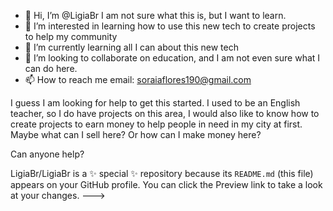- 👋 Hi, I’m @LigiaBr I am not sure what this is, but I want to learn.
- 👀 I’m interested in learning how to use this new tech to create projects to help my community
- 🌱 I’m currently learning all I can about this new tech
- 💞️ I’m looking to collaborate on education, and I am not even sure what I can do here.
- 📫 How to reach me email: soraiaflores190@gmail.com

I guess I am looking for help to get this started. I used to be an English teacher, so I do have projects on this area, I would also like to know how to create projects to earn money to help people in need in my city at first. Maybe what can I sell here? Or how can I make money here? 

Can anyone help?

LigiaBr/LigiaBr is a ✨ special ✨ repository because its `README.md` (this file) appears on your GitHub profile.
You can click the Preview link to take a look at your changes.
--->
